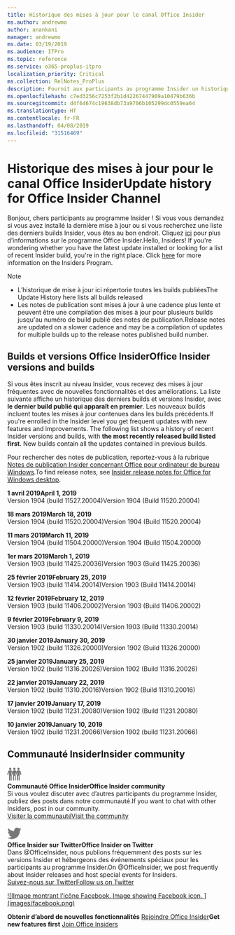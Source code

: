 ```yaml
---
title: Historique des mises à jour pour le canal Office Insider
ms.author: andrewmo
author: anankani
manager: andrewmo
ms.date: 03/19/2019
ms.audience: ITPro
ms.topic: reference
ms.service: o365-proplus-itpro
localization_priority: Critical
ms.collection: RelNotes_ProPlus
description: Fournit aux participants au programme Insider un historique des mises à jour pour les versions Canal mensuel Insider Fast pour ordinateur de bureau Windows
ms.openlocfilehash: c7ed3256c7253f2b1d42267447909a10479b636b
ms.sourcegitcommit: d4f64674c19638db73a9706b105299dc0559ea64
ms.translationtype: HT
ms.contentlocale: fr-FR
ms.lasthandoff: 04/08/2019
ms.locfileid: "31516469"
---
```

# <a name="update-history-for-office-insider-channel"></a><span data-ttu-id="a91fc-103">Historique des mises à jour pour le canal Office Insider</span><span class="sxs-lookup"><span data-stu-id="a91fc-103">Update history for Office Insider Channel</span></span>

<span data-ttu-id="a91fc-p101">Bonjour, chers participants au programme Insider ! Si vous vous demandez si vous avez installé la dernière mise à jour ou si vous recherchez une liste des derniers builds Insider, vous êtes au bon endroit. Cliquez [ici](https://insider.office.com/) pour plus d’informations sur le programme Office Insider.</span><span class="sxs-lookup"><span data-stu-id="a91fc-p101">Hello, Insiders! If you're wondering whether you have the latest update installed or looking for a list of recent Insider build, you're in the right place. Click [here](https://insider.office.com/) for more information on the Insiders Program.</span></span>

> [!NOTE]
> - <span data-ttu-id="a91fc-107">L’historique de mise à jour ici répertorie toutes les builds publiées</span><span class="sxs-lookup"><span data-stu-id="a91fc-107">The Update History here lists all builds released</span></span>
> - <span data-ttu-id="a91fc-108">Les notes de publication sont mises à jour à une cadence plus lente et peuvent être une compilation des mises à jour pour plusieurs builds jusqu'au numéro de build publié des notes de publication.</span><span class="sxs-lookup"><span data-stu-id="a91fc-108">Release notes are updated on a slower cadence and may be a compilation of updates for multiple builds up to the release notes published build number.</span></span>



## <a name="office-insider-versions-and-builds"></a><span data-ttu-id="a91fc-109">Builds et versions Office Insider</span><span class="sxs-lookup"><span data-stu-id="a91fc-109">Office Insider versions and builds</span></span>

<span data-ttu-id="a91fc-p102">Si vous êtes inscrit au niveau Insider, vous recevez des mises à jour fréquentes avec de nouvelles fonctionnalités et des améliorations. La liste suivante affiche un historique des derniers builds et versions Insider, avec **le dernier build publié qui apparaît en premier**. Les nouveaux builds incluent toutes les mises à jour contenues dans les builds précédents.</span><span class="sxs-lookup"><span data-stu-id="a91fc-p102">If you're enrolled in the Insider level you get frequent updates with new features and improvements. The following list shows a history of recent Insider versions and builds, with **the most recently released build listed first**. New builds contain all the updates contained in previous builds.</span></span> 

<span data-ttu-id="a91fc-113">Pour rechercher des notes de publication, reportez-vous à la rubrique [Notes de publication Insider concernant Office pour ordinateur de bureau Windows](https://docs.microsoft.com/fr-FR/OfficeUpdates/release-notes-office-insider).</span><span class="sxs-lookup"><span data-stu-id="a91fc-113">To find release notes, see [Insider release notes for Office for Windows desktop](https://docs.microsoft.com/fr-FR/OfficeUpdates/release-notes-office-insider).</span></span>

**<span data-ttu-id="a91fc-114">1 avril 2019</span><span class="sxs-lookup"><span data-stu-id="a91fc-114">April 1, 2019</span></span>**<br/> <span data-ttu-id="a91fc-115">Version 1904 (build 11527.20004)</span><span class="sxs-lookup"><span data-stu-id="a91fc-115">Version 1904 (Build 11520.20004)</span></span><br/>

**<span data-ttu-id="a91fc-116">18 mars 2019</span><span class="sxs-lookup"><span data-stu-id="a91fc-116">March 18, 2019</span></span>**<br/> <span data-ttu-id="a91fc-117">Version 1904 (build 11520.20004)</span><span class="sxs-lookup"><span data-stu-id="a91fc-117">Version 1904 (Build 11520.20004)</span></span><br/>

**<span data-ttu-id="a91fc-118">11 mars 2019</span><span class="sxs-lookup"><span data-stu-id="a91fc-118">March 11, 2019</span></span>**<br/> <span data-ttu-id="a91fc-119">Version 1904 (build 11504.20000)</span><span class="sxs-lookup"><span data-stu-id="a91fc-119">Version 1904 (Build 11504.20000)</span></span><br/>

**<span data-ttu-id="a91fc-120">1er mars 2019</span><span class="sxs-lookup"><span data-stu-id="a91fc-120">March 1, 2019</span></span>**<br/> <span data-ttu-id="a91fc-121">Version 1903 (build 11425.20036)</span><span class="sxs-lookup"><span data-stu-id="a91fc-121">Version 1903 (Build 11425.20036)</span></span><br/> 

**<span data-ttu-id="a91fc-122">25 février 2019</span><span class="sxs-lookup"><span data-stu-id="a91fc-122">February 25, 2019</span></span>**<br/> <span data-ttu-id="a91fc-123">Version 1903 (build 11414.20014)</span><span class="sxs-lookup"><span data-stu-id="a91fc-123">Version 1903 (Build 11414.20014)</span></span><br/> 

**<span data-ttu-id="a91fc-124">12 février 2019</span><span class="sxs-lookup"><span data-stu-id="a91fc-124">February 12, 2019</span></span>**<br/> <span data-ttu-id="a91fc-125">Version 1903 (build 11406.20002)</span><span class="sxs-lookup"><span data-stu-id="a91fc-125">Version 1903 (Build 11406.20002)</span></span><br/> 

**<span data-ttu-id="a91fc-126">9 février 2019</span><span class="sxs-lookup"><span data-stu-id="a91fc-126">February 9, 2019</span></span>**<br/> <span data-ttu-id="a91fc-127">Version 1903 (build 11330.20014)</span><span class="sxs-lookup"><span data-stu-id="a91fc-127">Version 1903 (Build 11330.20014)</span></span><br/> 

**<span data-ttu-id="a91fc-128">30 janvier 2019</span><span class="sxs-lookup"><span data-stu-id="a91fc-128">January 30, 2019</span></span>**<br/> <span data-ttu-id="a91fc-129">Version 1902 (build 11326.20000)</span><span class="sxs-lookup"><span data-stu-id="a91fc-129">Version 1902 (Build 11326.20000)</span></span><br/> 

**<span data-ttu-id="a91fc-130">25 janvier 2019</span><span class="sxs-lookup"><span data-stu-id="a91fc-130">January 25, 2019</span></span>**<br/> <span data-ttu-id="a91fc-131">Version 1902 (build 11316.20026)</span><span class="sxs-lookup"><span data-stu-id="a91fc-131">Version 1902 (Build 11316.20026)</span></span><br/> 

**<span data-ttu-id="a91fc-132">22 janvier 2019</span><span class="sxs-lookup"><span data-stu-id="a91fc-132">January 22, 2019</span></span>**<br/> <span data-ttu-id="a91fc-133">Version 1902 (build 11310.20016)</span><span class="sxs-lookup"><span data-stu-id="a91fc-133">Version 1902 (Build 11310.20016)</span></span><br/> 

**<span data-ttu-id="a91fc-134">17 janvier 2019</span><span class="sxs-lookup"><span data-stu-id="a91fc-134">January 17, 2019</span></span>**<br/> <span data-ttu-id="a91fc-135">Version 1902 (build 11231.20080)</span><span class="sxs-lookup"><span data-stu-id="a91fc-135">Version 1902 (Build 11231.20080)</span></span><br/>

**<span data-ttu-id="a91fc-136">10 janvier 2019</span><span class="sxs-lookup"><span data-stu-id="a91fc-136">January 10, 2019</span></span>**<br/> <span data-ttu-id="a91fc-137">Version 1902 (build 11231.20066)</span><span class="sxs-lookup"><span data-stu-id="a91fc-137">Version 1902 (build 11231.20066)</span></span><br/> 


## <a name="insider-community"></a><span data-ttu-id="a91fc-138">Communauté Insider</span><span class="sxs-lookup"><span data-stu-id="a91fc-138">Insider community</span></span>

![<span data-ttu-id="a91fc-139">Image montrant la communauté Insider.</span><span class="sxs-lookup"><span data-stu-id="a91fc-139">Image showing insider community.</span></span> ](images/insidercommunity.png) <br/>
**<span data-ttu-id="a91fc-140">Communauté Office Insider</span><span class="sxs-lookup"><span data-stu-id="a91fc-140">Office Insider community</span></span>**<br/> <span data-ttu-id="a91fc-141">Si vous voulez discuter avec d’autres participants du programme Insider, publiez des posts dans notre communauté.</span><span class="sxs-lookup"><span data-stu-id="a91fc-141">If you want to chat with other Insiders, post in our community.</span></span><br/> 
[<span data-ttu-id="a91fc-142">Visiter la communauté</span><span class="sxs-lookup"><span data-stu-id="a91fc-142">Visit the community</span></span>](https://go.microsoft.com/fwlink/?linkid=843493)<br/> 

![<span data-ttu-id="a91fc-143">Image montrant l’icône Twitter.</span><span class="sxs-lookup"><span data-stu-id="a91fc-143">Image showing twitter icon.</span></span> ](images/twitter.png)<br/>
**<span data-ttu-id="a91fc-144">Office Insider sur Twitter</span><span class="sxs-lookup"><span data-stu-id="a91fc-144">Office Insider on Twitter</span></span>**<br/> <span data-ttu-id="a91fc-145">Dans @OfficeInsider, nous publions fréquemment des posts sur les versions Insider et hébergeons des événements spéciaux pour les participants au programme Insider.</span><span class="sxs-lookup"><span data-stu-id="a91fc-145">On @OfficeInsider, we post frequently about Insider releases and host special events for Insiders.</span></span><br/> 
[<span data-ttu-id="a91fc-146">Suivez-nous sur Twitter</span><span class="sxs-lookup"><span data-stu-id="a91fc-146">Follow us on Twitter</span></span>](https://go.microsoft.com/fwlink/?linkid=717717)<br/> 

[![I<span data-ttu-id="a91fc-147">Image montrant l’icône Facebook. </span><span class="sxs-lookup"><span data-stu-id="a91fc-147">Image showing Facebook icon. </span></span> <span data-ttu-id="a91fc-148">]</span><span class="sxs-lookup"><span data-stu-id="a91fc-148"></span></span>(images/facebook.png)](https://www.facebook.com/sharer.php?u=https://support.office.com/en-us/article/Update-history-for-Office-Insider-for-Windows-desktop-64bbb317-972a-4933-8b82-cc866f0b067c)


<span data-ttu-id="a91fc-149">**Obtenir d’abord de nouvelles fonctionnalités**
[Rejoindre Office Insider](https://insider.office.com/)</span><span class="sxs-lookup"><span data-stu-id="a91fc-149">**Get new features first**
[Join Office Insiders](https://insider.office.com/)</span></span>